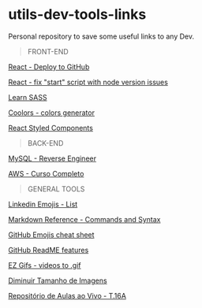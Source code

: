 # utils-dev-tools-links
Personal repository to save some useful links to any Dev.

> FRONT-END

[React - Deploy to GitHub](https://dev-yakuza.posstree.com/en/react/github-pages/)

[React - fix "start" script with node version issues](https://itsmycode.com/error-digital-envelope-routines-unsupported/)

[Learn SASS](https://sass-lang.com/guide)

[Coolors - colors generator](https://coolors.co/)

[React Styled Components](https://www.youtube.com/playlist?list=PLC3y8-rFHvwgu-G08-7ovbN9EyhF_cltM)


> BACK-END

[MySQL - Reverse Engineer](https://database.guide/how-to-reverse-engineer-a-database-in-mysql-workbench/)

[AWS - Curso Completo](https://www.youtube.com/playlist?list=PLtL97Owd1gkQ0dfqGW8OtJ-155Gs67Ecz)


> GENERAL TOOLS

[Linkedin Emojis - List](https://www.linkedin.com/pulse/add-emoji-your-linkedin-profile-simple-copy-paste-brynne-tillman/)

[Markdown Reference - Commands and Syntax](https://commonmark.org/help/)

[GitHub Emojis cheat sheet](https://github.com/ikatyang/emoji-cheat-sheet/blob/master/README.md)

[GitHub ReadME features](https://github.com/anuraghazra/github-readme-stats)

[EZ Gifs - videos to .gif](https://ezgif.com/video-to-gif)

[Diminuir Tamanho de Imagens](https://www.iloveimg.com/pt)

[Repositório de Aulas ao Vivo - T.16A](https://github.com/tryber/sd-016-a-live-lectures)



